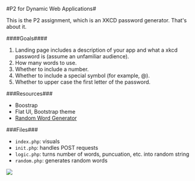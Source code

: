 #P2 for Dynamic Web Applications#

 This is the P2 assignment, which is an XKCD password generator. That's about it.

####Goals####

<ol>
	<li>Landing page includes a description of your app and what a xkcd password is (assume an unfamiliar audience).</li>
	<li>How many words to use.</li>
	<li>Whether to include a number.</li>
	<li>Whether to include a special symbol (for example, @).</li>
	<li>Whether to upper case the first letter of the password.</li>
</ol>

###Resources###
<ul>
	<li>Boostrap</li>
	<li>Flat UI, Bootstrap theme</li>
	<li><a href="http://randomword.setgetgo.com/">Random Word Generator</a></li>
</ul>

###Files###
<ul>
	<li><code>index.php</code>: visuals</li>
	<li><code>init.php</code>: handles POST requests</li>
	<li><code>logic.php</code>: turns number of words, puncuation, etc. into random string</li>
	<li><code>random.php</code>: generates random words</li>
</ul>

<img src="http://imgs.xkcd.com/comics/password_strength.png">

